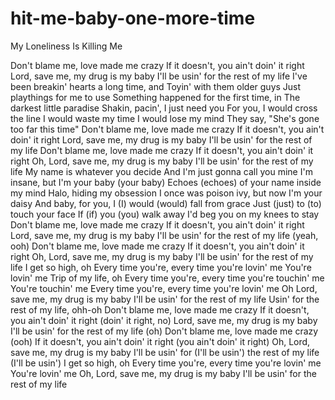 # hit-me-baby-one-more-time
My Loneliness Is Killing Me

Don't blame me, love made me crazy
If it doesn't, you ain't doin' it right
Lord, save me, my drug is my baby
I'll be usin' for the rest of my life
I've been breakin' hearts a long time, and
Toyin' with them older guys
Just playthings for me to use
Something happened for the first time, in
The darkest little paradise
Shakin, pacin', I just need you
For you, I would cross the line
I would waste my time
I would lose my mind
They say, "She's gone too far this time"
Don't blame me, love made me crazy
If it doesn't, you ain't doin' it right
Lord, save me, my drug is my baby
I'll be usin' for the rest of my life
Don't blame me, love made me crazy
If it doesn't, you ain't doin' it right
Oh, Lord, save me, my drug is my baby
I'll be usin' for the rest of my life
My name is whatever you decide
And I'm just gonna call you mine
I'm insane, but I'm your baby (your baby)
Echoes (echoes) of your name inside my mind
Halo, hiding my obsession
I once was poison ivy, but now I'm your daisy
And baby, for you, I (I) would (would) fall from grace
Just (just) to (to) touch your face
If (if) you (you) walk away
I'd beg you on my knees to stay
Don't blame me, love made me crazy
If it doesn't, you ain't doin' it right
Lord, save me, my drug is my baby
I'll be usin' for the rest of my life (yeah, ooh)
Don't blame me, love made me crazy
If it doesn't, you ain't doin' it right
Oh, Lord, save me, my drug is my baby
I'll be usin' for the rest of my life
I get so high, oh
Every time you're, every time you're lovin' me
You're lovin' me
Trip of my life, oh
Every time you're, every time you're touchin' me
You're touchin' me
Every time you're, every time you're lovin' me
Oh Lord, save me, my drug is my baby
I'll be usin' for the rest of my life
Usin' for the rest of my life, ohh-oh
Don't blame me, love made me crazy
If it doesn't, you ain't doin' it right (doin' it right, no)
Lord, save me, my drug is my baby
I'll be usin' for the rest of my life (oh)
Don't blame me, love made me crazy (ooh)
If it doesn't, you ain't doin' it right (you ain't doin' it right)
Oh, Lord, save me, my drug is my baby
I'll be usin' for (I'll be usin') the rest of my life (I'll be usin')
I get so high, oh
Every time you're, every time you're lovin' me
You're lovin' me
Oh, Lord, save me, my drug is my baby
I'll be usin' for the rest of my life
